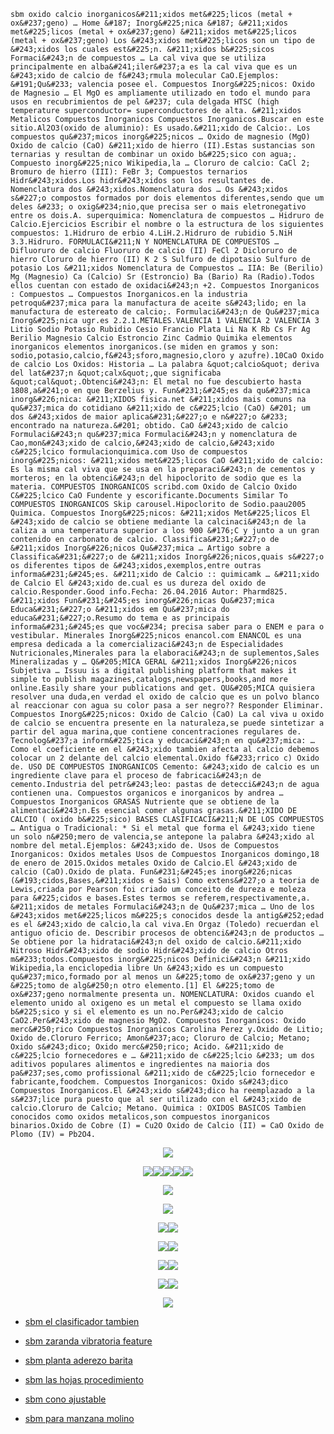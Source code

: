 
```
sbm oxido calcio inorganicos&#211;xidos met&#225;licos (metal + ox&#237;geno) … Home &#187; Inorg&#225;nica &#187; &#211;xidos met&#225;licos (metal + ox&#237;geno) &#211;xidos met&#225;licos (metal + ox&#237;geno) Los &#243;xidos met&#225;licos son un tipo de &#243;xidos los cuales est&#225;n. &#211;xidos b&#225;sicos Formaci&#243;n de compuestos … La cal viva que se utiliza principalmente en alba&#241;iler&#237;a es la cal viva que es un &#243;xido de calcio de f&#243;rmula molecular CaO.Ejemplos: &#191;Qu&#233; valencia posee el. Compuestos Inorg&#225;nicos: Oxido de Magnesio … El MgO es ampliamente utilizado en todo el mundo para usos en recubrimientos de pel &#237; cula delgada HTSC (high temperature superconductor= superconductores de alta. &#211;xidos Metalicos Compuestos Inorganicos Compuestos Inorganicos.Buscar en este sitio.Al2O3(oxido de aluminio): Es usado.&#211;xido de Calcio:. Los compuestos qu&#237;micos inorg&#225;nicos … Oxido de magnesio (MgO) Oxido de calcio (CaO) &#211;xido de hierro (II).Estas sustancias son ternarias y resultan de combinar un oxido b&#225;sico con agua;. Compuesto inorg&#225;nico Wikipedia,la … Cloruro de calcio: CaCl 2; Bromuro de hierro (III): FeBr 3; Compuestos ternarios Hidr&#243;xidos.Los hidr&#243;xidos son los resultantes de. Nomenclatura dos &#243;xidos.Nomenclatura dos … Os &#243;xidos s&#227;o compostos formados por dois elementos diferentes,sendo que um deles &#233; o oxig&#234;nio,que precisa ser o mais eletronegativo entre os dois.A. superquimica: Nomenclatura de compuestos … Hidruro de Calcio.Ejercicios Escribir el nombre o la estructura de los siguientes compuestos: 1.Hidruro de erbio 4.LiH.2.Hidruro de rubidio 5.NiH 3.3.Hidruro. FORMULACI&#211;N Y NOMENCLATURA DE COMPUESTOS … Difluoruro de calcio Fluoruro de calcio (II) FeCl 2 Dicloruro de hierro Cloruro de hierro (II) K 2 S Sulfuro de dipotasio Sulfuro de potasio Los &#211;xidos Nomenclatura de Compuestos … IIA: Be (Berilio) Mg (Magnesio) Ca (Calcio) Sr (Estroncio) Ba (Bario) Ra (Radio).Todos ellos cuentan con estado de oxidaci&#243;n +2. Compuestos Inorganicos : Compuestos … Compuestos Inorganicos.en la industria petroqu&#237;mica para la manufactura de aceite s&#243;lido; en la manufactura de estereato de calcio;. Formulaci&#243;n de Qu&#237;mica Inorg&#225;nica ugr.es 2.2.1.METALES.VALENCIA 1 VALENCIA 2 VALENCIA 3 Litio Sodio Potasio Rubidio Cesio Francio Plata Li Na K Rb Cs Fr Ag Berilio Magnesio Calcio Estroncio Zinc Cadmio Quimika elementos inorganicos elementos inorganicos.(se miden en gramos y son: sodio,potasio,calcio,f&#243;sforo,magnesio,cloro y azufre).10CaO Oxido de calcio Los Oxidos: Historia … La palabra &quot;calcio&quot; deriva del lat&#237;n &quot;calx&quot;,que significaba &quot;cal&quot;.Obtenci&#243;n: El metal no fue descubierto hasta 1808,a&#241;o en que Berzelius y. Fun&#231;&#245;es da qu&#237;mica inorg&#226;nica: &#211;XIDOS fisica.net &#211;xidos mais comuns na qu&#237;mica do cotidiano &#211;xido de c&#225;lcio (CaO) &#201; um dos &#243;xidos de maior aplica&#231;&#227;o e n&#227;o &#233; encontrado na natureza.&#201; obtido. CaO &#243;xido de calcio Formulaci&#243;n qu&#237;mica Formulaci&#243;n y nomenclatura de Cao,mon&#243;xido de calcio,&#243;xido de calcio,&#243;xido c&#225;lcico formulacionquimica.com Uso de compuestos inorg&#225;nicos: &#211;xidos met&#225;licos CaO &#211;xido de calcio: Es la misma cal viva que se usa en la preparaci&#243;n de cementos y morteros; en la obtenci&#243;n del hipoclorito de sodio que es la materia. COMPUESTOS INORGANICOS scribd.com Oxido de Calcio Oxido C&#225;lcico CaO Fundente y escorificante.Documents Similar To COMPUESTOS INORGANICOS Skip carousel.Hipoclorito de Sodio.paau2005 Quimica. Compuestos Inorg&#225;nicos: &#211;xidos Met&#225;licos El &#243;xido de calcio se obtiene mediante la calcinaci&#243;n de la caliza a una temperatura superior a los 900 &#176;C y junto a un gran contenido en carbonato de calcio. Classifica&#231;&#227;o de &#211;xidos Inorg&#226;nicos Qu&#237;mica … Artigo sobre a Classifica&#231;&#227;o de &#211;xidos Inorg&#226;nicos,quais s&#227;o os diferentes tipos de &#243;xidos,exemplos,entre outras informa&#231;&#245;es. &#211;xido de Calcio :: quimicamk … &#211;xido de Calcio El &#243;xido de.cual es us dureza del oxido de calcio.Responder.Good info.Fecha: 26.04.2016 Autor: Pharmd825. &#211;xidos Fun&#231;&#245;es inorg&#226;nicas Qu&#237;mica Educa&#231;&#227;o &#211;xidos em Qu&#237;mica do educa&#231;&#227;o.Resumo do tema e as principais informa&#231;&#245;es que voc&#234; precisa saber para o ENEM e para o vestibular. Minerales Inorg&#225;nicos enancol.com ENANCOL es una empresa dedicada a la comercializaci&#243;n de Especialidades Nutricionales,Minerales para la elaboraci&#243;n de suplementos,Sales Mineralizadas y … Q&#205;MICA GERAL &#211;xidos Inorg&#226;nicos Subjetiva … Issuu is a digital publishing platform that makes it simple to publish magazines,catalogs,newspapers,books,and more online.Easily share your publications and get. QU&#205;MICA quisiera resolver una duda,en verdad el oxido de calcio que es un polvo blanco al reaccionar con agua su color pasa a ser negro?? Responder Eliminar. Compuestos Inorg&#225;nicos: Oxido de Calcio (CaO) La cal viva u oxido de calcio se encuentra presente en la naturaleza,se puede sintetizar a partir del agua marina,que contiene concentraciones regulares de. Tecnolog&#237;a inform&#225;tica y educaci&#243;n en qu&#237;mica: … Como el coeficiente en el &#243;xido tambien afecta al calcio debemos colocar un 2 delante del calcio elemental.Oxido f&#233;rrico c) Oxido de. USO DE COMPUESTOS INORGANICOS Cemento: &#243;xido de calcio es un ingrediente clave para el proceso de fabricaci&#243;n de cemento.Industria del petr&#243;leo: pastas de detecci&#243;n de agua contienen una. Compuestos organicos e inorganicos by andrea … Compuestos Inorganicos GRASAS Nutriente que se obtiene de la alimentaci&#243;n.Es esencial comer algunas grasas.&#211;XIDO DE CALCIO ( oxido b&#225;sico) BASES CLASIFICACI&#211;N DE LOS COMPUESTOS … Antigua o Tradicional: * Si el metal que forma el &#243;xido tiene un solo n&#250;mero de valencia,se antepone la palabra &#243;xido al nombre del metal.Ejemplos: &#243;xido de. Usos de Compuestos Inorganicos: Oxidos metales Usos de Compuestos Inorganicos domingo,18 de enero de 2015.Oxidos metales Oxido de Calcio.El &#243;xido de calcio (CaO).Oxido de plata. Fun&#231;&#245;es inorg&#226;nicas (&#193;cidos,Bases,&#211;xidos e Sais) Como extens&#227;o a teoria de Lewis,criada por Pearson foi criado um conceito de dureza e moleza para &#225;cidos e bases.Estes termos se referem,respectivamente,a. &#211;xidos de metales Formulaci&#243;n de Qu&#237;mica … Uno de los &#243;xidos met&#225;licos m&#225;s conocidos desde la antig&#252;edad es el &#243;xido de calcio,la cal viva.En Orgaz (Toledo) recuerdan el antiguo oficio de. Describir procesos de obtenci&#243;n de productos … Se obtiene por la hidrataci&#243;n del oxido de calcio.&#211;xido Nitroso Hidr&#243;xido de sodio Hidr&#243;xido de calcio Otros m&#233;todos.Compuestos inorg&#225;nicos Definici&#243;n &#211;xido Wikipedia,la enciclopedia libre Un &#243;xido es un compuesto qu&#237;mico,formado por al menos un &#225;tomo de ox&#237;geno y un &#225;tomo de alg&#250;n otro elemento.[1] El &#225;tomo de ox&#237;geno normalmente presenta un. NOMENCLATURA: Oxidos cuando el elemento unido al oxigeno es un metal el compuesto se llama oxido b&#225;sico y si el elemento es un no.Per&#243;xido de calcio CaO2.Per&#243;xido de magnesio MgO2. Compuestos Inorganicos: Oxido merc&#250;rico Compuestos Inorganicos Carolina Perez y.Oxido de Litio; Oxido de.Cloruro Ferrico; Amon&#237;aco; Cloruro de Calcio; Metano; Oxido s&#243;dico; Oxido merc&#250;rico; Acido. &#211;xido de c&#225;lcio fornecedores e … &#211;xido de c&#225;lcio &#233; um dos aditivos populares alimentos e ingredientes na maioria dos pa&#237;ses,como profissional &#211;xido de c&#225;lcio fornecedor e fabricante,foodchem. Compuestos Inorganicos: Oxido s&#243;dico Compuestos Inorganicos.El &#243;xido s&#243;dico ha reemplazado a la s&#237;lice pura puesto que al ser utilizado con el &#243;xido de calcio.Cloruro de Calcio; Metano. Quimica : OXIDOS BASICOS Tambien conocidos como oxidos metalicos,son compuestos inorganicos binarios.Oxido de Cobre (I) = Cu2O Oxido de Calcio (II) = CaO Oxido de Plomo (IV) = Pb2O4. 
```

<div align="center">

<a href="https://es-crusher.shibang-china.com/github&k=sbm+oxido+calcio+inorganicos"><img src="https://static.shibang-china.com/es/crusher/logo.jpg"></a>

<a href="https://es-crusher.shibang-china.com/github&k=sbm+oxido+calcio+inorganicos"><img src="https://static.shibang-china.com/es/crusher/index.jpg"></a><a href="https://es-crusher.shibang-china.com/material.htmlgithub&k=sbm+oxido+calcio+inorganicos"><img src="https://static.shibang-china.com/es/crusher/material.jpg"></a><a href="https://es-crusher.shibang-china.com/application.htmlgithub&k=sbm+oxido+calcio+inorganicos"><img src="https://static.shibang-china.com/es/crusher/application.jpg"></a><a href="https://es-crusher.shibang-china.com/aboutus.htmlgithub&k=sbm+oxido+calcio+inorganicos"><img src="https://static.shibang-china.com/es/crusher/aboutus.jpg"></a><a href="https://es-crusher.shibang-china.com/contact.htmlgithub&k=sbm+oxido+calcio+inorganicos"><img src="https://static.shibang-china.com/es/crusher/contact.jpg"></a>

<a href="https://es-crusher.shibang-china.com/github&k=sbm+oxido+calcio+inorganicos"><img src="https://static.shibang-china.com/es/crusher/banner.jpg"></a>

<a href="https://swt.shibang-china.com/github&k=sbm+oxido+calcio+inorganicos"><img src="https://static.shibang-china.com/es/crusher/text.jpg"></a>

<a href="https://swt.shibang-china.com/github&k=sbm+oxido+calcio+inorganicos"><img src="https://static.shibang-china.com/es/crusher/chat.jpg"></a><a href="https://es-crusher.shibang-china.com/contact.htmlgithub&k=sbm+oxido+calcio+inorganicos"><img src="https://static.shibang-china.com/es/crusher/message.jpg"></a>

<a href="https://es-crusher.shibang-china.com/products/pe.htmlgithub&k=sbm+oxido+calcio+inorganicos"><img src="https://static.shibang-china.com/es/crusher/pe.jpg"></a><a href="https://es-crusher.shibang-china.com/products/pf.htmlgithub&k=sbm+oxido+calcio+inorganicos"><img src="https://static.shibang-china.com/es/crusher/pf.jpg"></a>

<a href="https://es-crusher.shibang-china.com/products/hpt.htmlgithub&k=sbm+oxido+calcio+inorganicos"><img src="https://static.shibang-china.com/es/crusher/hpt.jpg"></a><a href="https://es-crusher.shibang-china.com/products/vsi.htmlgithub&k=sbm+oxido+calcio+inorganicos"><img src="https://static.shibang-china.com/es/crusher/vsi.jpg"></a>

<a href="https://es-crusher.shibang-china.com/products/klv.htmlgithub&k=sbm+oxido+calcio+inorganicos"><img src="https://static.shibang-china.com/es/crusher/klv.jpg"></a><a href="https://es-crusher.shibang-china.com/products/portable.htmlgithub&k=sbm+oxido+calcio+inorganicos"><img src="https://static.shibang-china.com/es/crusher/portable.jpg"></a>

<a href="https://swt.shibang-china.com/github&k=sbm+oxido+calcio+inorganicos"><img src="https://static.shibang-china.com/es/crusher/case.jpg"></a>

</div>


* [sbm el clasificador tambien](sbm%20el%20clasificador%20tambien.md)

* [sbm zaranda vibratoria feature](sbm%20zaranda%20vibratoria%20feature.md)

* [sbm planta aderezo barita](sbm%20planta%20aderezo%20barita.md)

* [sbm las hojas procedimiento](sbm%20las%20hojas%20procedimiento.md)

* [sbm cono ajustable ](sbm%20cono%20ajustable%20.md)

* [sbm para manzana molino](sbm%20para%20manzana%20molino.md)